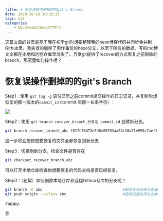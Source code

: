 ```yaml
---
title: # 恢复误操作删掉的的git's Branch
date: 2020-10-19 10:32:25
tags: Git
categories:
	- Ubuntu&Github入门学习
---
```


这篇文章的背景是基于我在初学git时想要整理我的hexo博客代码并同步合并到Github里。我失误的删除了用作备份的hexo分支，以至于所有的数据、写的md博文全都在本地和远程仓库里消失了。万幸git提供了recover的方式恢复之前删除的branch，那究竟如何操作呢？

# 恢复误操作删掉的的git's Branch

Step1：使用 `git log -g`  语句显示之前commit提交操作的日志记录，并复制你想恢复的那一版本的`commit_id` (commit 后那一长串字符）:

![](https://raw.githubusercontent.com/fanzidanzhidi/andetuchuang/master/typora-blog/20201022142857.png)

Step2：使用 `git branch recover_branch_分支名 commit_id`  创建新分支。

```bash
git branch recover_branch_abc f617c76472e7d6c06703aa82c10a71e996c7aef2
```

这一步将会把你想要恢复的文件全都恢复到新分支

Step3：切换到新分支，检查文件是否存在

```bash
git checkout recover_branch_abc                              
```

可以打开本地仓库检查你想要恢复的代码文档是否已经恢复。

Step0：（花絮）如何删除本地仓库和远程Github仓库的分支呢？

```bash
git branch -D abc                                     #删除本地仓库分支abc
git push origin --delete abc                          #删除远程仓库分支abc
```

:happy: 

:accept:

